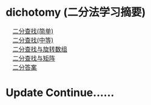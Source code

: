 # dichotomy (二分法学习摘要)

<font size = 3>&nbsp;&nbsp;&nbsp;&nbsp;[二分查找(简单)](https://github.com/zexiangzhang/algorithmAndDataStructure/tree/master/algorithm/dichotomy/simple_dichotomy/)<br/></font>
<font size = 3>&nbsp;&nbsp;&nbsp;&nbsp;[二分查找(中等)](https://github.com/zexiangzhang/algorithmAndDataStructure/tree/master/algorithm/dichotomy/medium_difficulty_dichotomy/)<br/></font>
<font size = 3>&nbsp;&nbsp;&nbsp;&nbsp;[二分查找与旋转数组](https://github.com/zexiangzhang/algorithmAndDataStructure/tree/master/algorithm/dichotomy/dichotomy_and_rotation_array/)<br/></font>
<font size = 3>&nbsp;&nbsp;&nbsp;&nbsp;[二分查找与矩阵](https://github.com/zexiangzhang/algorithmAndDataStructure/tree/master/algorithm/dichotomy/dichotomy_and_matrix/)<br/></font>
<font size = 3>&nbsp;&nbsp;&nbsp;&nbsp;[二分答案](https://github.com/zexiangzhang/algorithmAndDataStructure/tree/master/algorithm/dichotomy/dichotomy_and_solution/)<br/></font>

# Update Continue......
